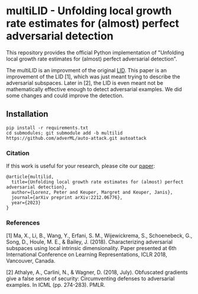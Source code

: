 # multiLID - Unfolding local growth rate estimates for (almost) perfect adversarial detection

This repository provides the official Python implementation of  "Unfolding local growth rate estimates for (almost) perfect adversarial detection".

The multiLID is an improvment of the original [LID](https://github.com/adverML/lid_adversarial_subspace_detection). This paper is an improvement of the LID [1], which was just meant trying to describe the adversarial subspaces.
Later in [2], the LID is even meant not be mathematically effective enough to detect adversarial examples. We did some changes and could improve the detection.


## Installation

```
pip install -r requirements.txt
cd submodules; git submodule add -b multilid https://github.com/adverML/auto-attack.git autoattack
```


### Citation
If this work is useful for your research, please cite our [paper](https://arxiv.org/pdf/2212.06776.pdf):

```
@article{multilid,
  title={Unfolding local growth rate estimates for (almost) perfect adversarial detection},
  author={Lorenz, Peter and Keuper, Margret and Keuper, Janis},
  journal={arXiv preprint arXiv:2212.06776},
  year={2023}
}
```


### References

[1] Ma, X., Li, B., Wang, Y., Erfani, S. M., Wijewickrema, S., Schoenebeck, G., Song, D., Houle, M. E., & Bailey, J. (2018). Characterizing adversarial subspaces using local intrinsic dimensionality. Paper presented at 6th International Conference on Learning Representations, ICLR 2018, Vancouver, Canada.

[2] Athalye, A., Carlini, N., & Wagner, D. (2018, July). Obfuscated gradients give a false sense of security: Circumventing defenses to adversarial examples. In ICML (pp. 274-283). PMLR.
